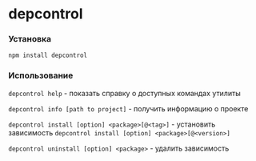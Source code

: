 # depcontrol

### Установка 
`npm install depcontrol`

### Использование
`depcontrol help` - показать справку о доступных командах утилиты

`depcontrol info [path to project]` - получить информацию о проекте

`depcontrol install [option] <package>[@<tag>]` - установить зависимость
`depcontrol install [option] <package>[@<version>]`

`depcontrol uninstall [option] <package>` - удалить зависимость
 
